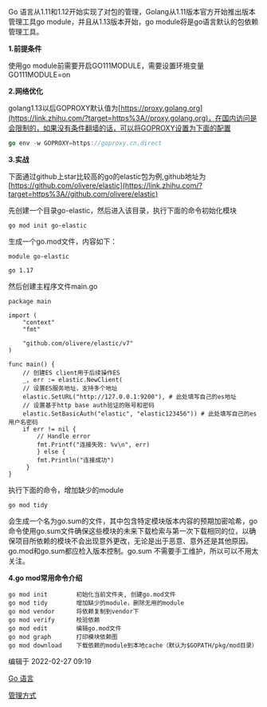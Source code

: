 Go 语言从1.11和1.12开始实现了对包的管理，Golang从1.11版本官方开始推出版本管理工具go module，并且从1.13版本开始，go module将是go语言默认的包依赖管理工具。

**1.前提条件**

使用go module前需要开启GO111MODULE，需要设置环境变量GO111MODULE=on

**2.网络优化**

golang1.13以后GOPROXY默认值为[https://proxy.golang.org](https://link.zhihu.com/?target=https%3A//proxy.golang.org)，在国内访问是会限制的，如果没有条件翻墙的话，可以将GOPROXY设置为下面的配置

```go
go env -w GOPROXY=https://goproxy.cn,direct
```

**3.实战**

下面通过github上star比较高的go的elastic包为例,github地址为[https://github.com/olivere/elastic](https://link.zhihu.com/?target=https%3A//github.com/olivere/elastic)

先创建一个目录go-elastic，然后进入该目录，执行下面的命令初始化模块

```text
go mod init go-elastic
```

生成一个go.mod文件，内容如下：

```text
module go-elastic

go 1.17
```

然后创建主程序文件main.go

```text
package main

import (
    "context"
    "fmt"

    "github.com/olivere/elastic/v7"
)

func main() {
    // 创建ES client用于后续操作ES
    _, err := elastic.NewClient(
    // 设置ES服务地址，支持多个地址
    elastic.SetURL("http://127.0.0.1:9200"), # 此处填写自己的es地址
    // 设置基于http base auth验证的账号和密码
    elastic.SetBasicAuth("elastic", "elastic123456")) # 此处填写自己的es用户名密码
    if err != nil {
        // Handle error
        fmt.Printf("连接失败: %v\n", err)
        } else {
        fmt.Println("连接成功")
     }
}
```

执行下面的命令，增加缺少的module

```text
go mod tidy
```

会生成一个名为go.sum的文件，其中包含特定模块版本内容的预期加密哈希，go命令使用go.sum文件确保这些模块的未来下载检索与第一次下载相同的位，以确保项目所依赖的模块不会出现意外更改，无论是出于恶意、意外还是其他原因。 go.mod和go.sum都应检入版本控制。go.sum 不需要手工维护，所以可以不用太关注。

**4.go mod常用命令介绍**

```text
go mod init        初始化当前文件夹, 创建go.mod文件
go mod tidy        增加缺少的module，删除无用的module
go mod vendor      将依赖复制到vendor下
go mod verify      校验依赖
go mod edit        编辑go.mod文件 
go mod graph       打印模块依赖图
go mod download    下载依赖的module到本地cache（默认为$GOPATH/pkg/mod目录）
```



编辑于 2022-02-27 09:19

[Go 语言](https://www.zhihu.com/topic/19625982)

[管理方式](https://www.zhihu.com/topic/19572862)



